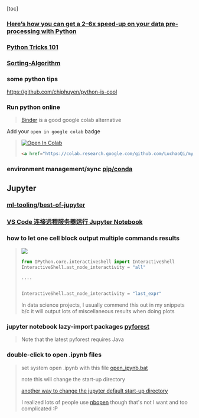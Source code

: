 [toc]





### [Here’s how you can get a 2–6x speed-up on your data pre-processing with Python](https://towardsdatascience.com/heres-how-you-can-get-a-2-6x-speed-up-on-your-data-pre-processing-with-python-847887e63be5)



### [Python Tricks 101](https://gauthamzz.github.io/python.html#python-tricks-101%F0%9F%90%8D)





### [Sorting-Algorithm](https://github.com/hustcc/JS-Sorting-Algorithm)



### some python tips 

https://github.com/chiphuyen/python-is-cool



### Run python online

> [Binder](https://mybinder.org/) is a good google colab alternative

Add your `open in google colab` badge

> <a href="https://colab.research.google.com/github.com/LuchaoQi/my-python" target="_parent"><img src="https://colab.research.google.com/assets/colab-badge.svg" alt="Open In Colab"/></a>
>
> ```html
> <a href="https://colab.research.google.com/github.com/LuchaoQi/my-python" target="_parent"><img src="https://colab.research.google.com/assets/colab-badge.svg" alt="Open In Colab"/></a>
> ```







### environment management/sync [pip/conda](https://www.jianshu.com/p/b86c17057da8?utm_campaign=maleskine&utm_content=note&utm_medium=seo_notes&utm_source=recommendation)





## Jupyter

### [ml-tooling](https://github.com/ml-tooling)/[best-of-jupyter](https://github.com/ml-tooling/best-of-jupyter)



### [VS Code 连接远程服务器运行 Jupyter Notebook](https://mp.weixin.qq.com/s?__biz=MzU0OTU5OTI4MA==&mid=2247490369&idx=2&sn=ec1c506ebb54115e5246cc85981e7813&chksm=fbac3a1eccdbb308fd3021d0f872fa8f069e14f0e8135dba99f4df1a61e3cf07bc7b0e4c0e87&mpshare=1&scene=1&srcid=&sharer_sharetime=1591758907025&sharer_shareid=54d7b6bf73b347d381a7bff3f78b99d1&key=258be196e48710f741baca77e9ed1ca5d238ed119dba52b5dd7d14931c6491db119d23ddce3200bc7fe51804df2b5767cd4ea30584f4716500f72c263e5d51d45454461be7107c06384609002ea644f6&ascene=1&uin=NzA3NTE3MTMz&devicetype=Windows+10&version=62080085&lang=en&exportkey=AxmtEHOe%2F34oqqq2FQxbytA%3D&pass_ticket=vBKFrpBhhXLV4x%2Fwd0xX%2FTCYW%2FcIdxAZCqC11CLLMwLWs03UJVikr03c%2BZwVLKn0)



### how to let one cell block output multiple commands results

> ![](https://mmbiz.qpic.cn/mmbiz_png/qsxsdMygxBwjFVibWCRP2eicDD1UXw7NeiaJq0XQhyPPU8EvFqdiahCVmHDbWSrJvPslgpgDHTFiciajUicLFj1x72QSQ/640?wx_fmt=png&tp=webp&wxfrom=5&wx_lazy=1&wx_co=1)
>
> ```python
> from IPython.core.interactiveshell import InteractiveShell
> InteractiveShell.ast_node_interactivity = "all"
> 
> ....
> 
> 
> InteractiveShell.ast_node_interactivity = "last_expr"
> ```
>
> In data science projects, I usually commend this out in my snippets b/c it will output lots of miscellaneous results when doing plots





### jupyter notebook lazy-import packages [pyforest](https://github.com/8080labs/pyforest#demo-in-jupyter-notebook)

>  Note that the latest pyforest requires Java





### double-click to open .ipynb files 

> set system open .ipynb with this file [open_ipynb.bat](https://github.com/LuchaoQi/my-python/blob/master/open_ipynb.bat) 
>
> note this will change the start-up directory
>
> [another way to change the jupyter default start-up directory](https://mp.weixin.qq.com/s?__biz=Mzg3MTAyMDMxOQ==&mid=2247483866&idx=1&sn=9f08b1a95f4b66f91d0984484ab046e0&chksm=ce85a3aaf9f22abc8c38ebbdb3ae2380b66324954605d3f02a8c63586dd69a7e90ccabeeebf0&mpshare=1&scene=1&srcid=&sharer_sharetime=1575642056921&sharer_shareid=54d7b6bf73b347d381a7bff3f78b99d1&key=618a98a1e39c24e675f4effc46236faa89626f09b54ffb1737eae897e8c66cdb7c000259f43b833fb842aad384e23e299fce59a41ba1bc2414c2d434b7121a446dc48e0004401f6cb042c7d2f05c6950&ascene=1&uin=NzA3NTE3MTMz&devicetype=Windows+10&version=62070158&lang=en&exportkey=AxawcEAZAoYfElAbo2%2FnmAQ%3D&pass_ticket=ee2Re0y5GRDC7Z5JO2IRPQMYtoeI2sD8LkuPcXANvvpCdl6NlB9x9gylFsx2yZyu) 
>
> I realized lots of people use [nbopen](https://github.com/takluyver/nbopen) though that's not I want and too complicated :P



